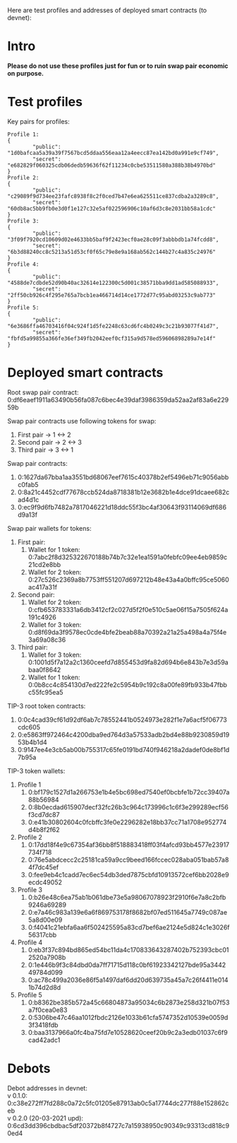 Here are test profiles and addresses of deployed smart contracts (to devnet):

# Intro
**Please do not use these profiles just for fun or to ruin swap pair economic on purpose.**

# Test profiles

Key pairs for profiles:
```
Profile 1:
{
        "public": "1d0bafcaa5a39a39f7567bcd5ddaa556eaa12a4eecc87ea142bd0a991e9cf749",
        "secret": "e682829f060325cdb06dedb59636f62f11234c0cbe53511580a388b38b4970bd"
}
Profile 2:
{
        "public": "c29089f9d734ee23fafc8938f8c2f0ced7b47e6ea625511ce837cdba2a3289c8",
        "secret": "60db8ac5bb9fb0e3d0f1e127c32e5af022596906c10af6d3c8e2031bb58a1cdc"
}
Profile 3:
{
        "public": "3f09f7920cd10609d02e4633bb5baf9f2423ecf0ae28c09f3abbbdb1a74fcdd8",
        "secret": "6b3d88240cc8c5213a51d53cf0f65c79e8e9a168ab562c144b27c4a835c24976"
}
Profile 4:
{
        "public": "4588de7cdbde52d90b40ac32614e122300c5d001c38571bba9dd1ad585088933",
        "secret": "2ff50cb926c4f295e765a7bcb1ea466714d14ce1772d77c95abd03253c9ab773"
}
Profile 5:
{
        "public": "6e3686ffa46703416f04c924f1d5fe2248c63cd6fc4b0249c3c21b93077f41d7",
        "secret": "fbfd5a99855a366fe36ef349fb2042eef0cf315a9d578ed59606898289a7e14f"
}
```

# Deployed smart contracts
Root swap pair contract: 
0:df6eaef1911a63490b56fa087c6bec4e39daf3986359da52aa2af83a6e22959b

Swap pair contracts use following tokens for swap:
1. First pair  -> 1 <-> 2
2. Second pair -> 2 <-> 3
3. Third pair  -> 3 <-> 1
 
Swap pair contracts:
1. 0:1627da67bba1aa3551bd68067eef7615c40378b2ef5496eb71c9056abbc0fab5
2. 0:8a21c4452cdf77678ccb524da8718381b12e3682b1e4dce91dcaee682cad4d1c
3. 0:ec9f9d6fb7482a7817046221d18ddc55f3bc4af30643f93114069df686d9a13f

Swap pair wallets for tokens:
1. First pair:
    1. Wallet for 1 token: 0:7abc2f8d325322670188b74b7c32e1ea1591a0febfc09ee4eb9859c21cd2e8bb
    2. Wallet for 2 token: 0:27c526c2369a8b7753ff551207d697212b48e43a4a0bffc95ce5060ac417a31f
2. Second pair:
    1. Wallet for 2 token: 0:cfb653783331a6db3412cf2c027d5f2f0e510c5ae06f15a7505f624a191c4926
    2. Wallet for 3 token: 0:d8f69da3f9578ec0cde4bfe2beab88a70392a21a25a498a4a75f4e3a69a08c36
3. Third pair:
    1. Wallet for 3 token: 0:1001d5f7a12a2c1360ceefd7d855453d9fa82d694b6e843b7e3d59abaa0f8642
    2. Wallet for 1 token: 0:0b8cc4c854130d7ed222fe2c5954b9c192c8a00fe89fb933b47fbbc55fc95ea5

TIP-3 root token contracts: 
1. 0:0c4cad39cf61d92df6ab7c78552441b0524973e282f1e7a6acf5f06773cdc605
2. 0:e5863ff972464c4200dba9ed764d3a57533adb2bd4e88b9230859d1953b4b1d4
3. 0:9147ee4e3cb5ab00b755317c65fe0191bd740f946218a2dadef0de8bf1d7b95a

TIP-3 token wallets:
1. Profile 1
    1. 0:bf179c1527d1a266753e1b4e5bc698ed7540ef0bcbfe1b72cc39407a88b56984
    2. 0:8b0ecdad615907decf32fc26b3c964c173996c1c6f3e299289ecf56f3cd7dc87
    3. 0:e41b30802604c0fcbffc3fe0e2296282e18bb37cc71a1708e952774d4b8f2f62
2. Profile 2
    1. 0:17dd18f4e9c67354af36bb8f518883418ff03f4afcd93bb4577e23917734f718
    2. 0:76e5abdcecc2c25181ca59a9cc9beed166fccec028aba051bab57a84f7dc45ef
    3. 0:fee9eb4c1cadd7ec6ec54db3ded7875cbfd10913572cef6bb2028e9ecdc49052
3. Profile 3
    1. 0:b26e48c6ea75ab1b061dbe73e5a98067078923f2910f6e7a8c2bfb9246a69289
    2. 0:e7a46c983a139e6a6f869753178f8682bf07ed511645a7749c087ae5a8d00e09
    3. 0:f4041c21ebfa6aa6f502425595a83cd7bef6ae2124e5d824c1e3026f56317cbb
4. Profile 4
    1. 0:eb3f37c894bd865ed54bc11da4c170833643287402b752393cbc012520a7908b
    2. 0:1e446b9f3c84dbd0da7ff71715d118c0bf61923342127bde95a344249784d099
    3. 0:ac78c499a2036e86f5a1497daf6dd20d639735a45a7c26f4411e0141b74d2d8d
5. Profile 5
    1. 0:b8362be385b572a45c66804873a95034c6b2873e258d321b07f53a7f0cea0e83
    2. 0:5306be47c46aa1012fbdc2126e1033b61cfa5747352d10539e0059d3f3418fdb
    3. 0:baa3137966a0fc4ba75fd7e10528620ceef20b9c2a3edb01037c6f9cad42adc1

# Debots

Debot addresses in devnet: \
v 0.1.0: 0:c38e272ff7fd288c0a72c5fc01205e87913ab0c5a17744dc277f88e152862ceb \
v 0.2.0 (20-03-2021 upd): 0:6cd3dd396cbdbac5df20372b8f4727c7a15938950c90349c93313cd818c90ed4
